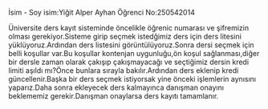 İsim - Soy isim:Yiğit Alper Ayhan 
Öğrenci No:250542014

Üniversite ders kayıt sisteminde öncelikle öğrenic numarası ve şifremizin olması gerekiyor.Sisteme girip seçmek istedğimiz ders için ders litesini yüklüyoruz.Ardından ders listesini görüntülüyoruz.Sonra dersi seçmek için belli koşullar var.Bu koşullar kontenjan uygunluğu,ön koşul sağlanması,diğer bir dersle zaman olarak çakışıp çakışmayacağı ve seçtiğimiz dersin kredi limiti aşıldı mı?Önce bunlara sırayla bakılır.Ardından ders eklenip kredi güncellenir.Başka bir ders seçmek istiyorsak yine önceki işlemlerin aynısını yaparız.Daha sonra ekleyecek ders kalmayınca danışman onayını beklememiz gerekir.Danışman onaylarsa ders kayıtı tamamlanır.
